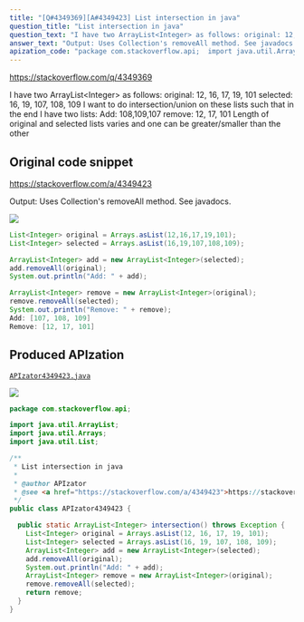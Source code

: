 ```yaml
---
title: "[Q#4349369][A#4349423] List intersection in java"
question_title: "List intersection in java"
question_text: "I have two ArrayList<Integer> as follows: original: 12, 16, 17, 19, 101 selected: 16, 19, 107, 108, 109 I want to do intersection/union on these lists such that in the end I have two lists: Add: 108,109,107 remove: 12, 17, 101 Length of original and selected lists varies and one can be greater/smaller than the other"
answer_text: "Output: Uses Collection's removeAll method. See javadocs."
apization_code: "package com.stackoverflow.api;  import java.util.ArrayList; import java.util.Arrays; import java.util.List;  /**  * List intersection in java  *  * @author APIzator  * @see <a href=\"https://stackoverflow.com/a/4349423\">https://stackoverflow.com/a/4349423</a>  */ public class APIzator4349423 {    public static ArrayList<Integer> intersection() throws Exception {     List<Integer> original = Arrays.asList(12, 16, 17, 19, 101);     List<Integer> selected = Arrays.asList(16, 19, 107, 108, 109);     ArrayList<Integer> add = new ArrayList<Integer>(selected);     add.removeAll(original);     System.out.println(\"Add: \" + add);     ArrayList<Integer> remove = new ArrayList<Integer>(original);     remove.removeAll(selected);     return remove;   } }"
---
```


https://stackoverflow.com/q/4349369

I have two ArrayList&lt;Integer&gt; as follows:
original: 12, 16, 17, 19, 101
selected: 16, 19, 107, 108, 109
I want to do intersection/union on these lists such that in the end I have two lists:
Add: 108,109,107
remove: 12, 17, 101
Length of original and selected lists varies and one can be greater/smaller than the other



## Original code snippet

https://stackoverflow.com/a/4349423

Output:
Uses Collection&#x27;s removeAll method. See javadocs.

<div class="code-logo"><img src="/stackoverflow.png" /></div>

```java
List<Integer> original = Arrays.asList(12,16,17,19,101);
List<Integer> selected = Arrays.asList(16,19,107,108,109);

ArrayList<Integer> add = new ArrayList<Integer>(selected);
add.removeAll(original);
System.out.println("Add: " + add);

ArrayList<Integer> remove = new ArrayList<Integer>(original);
remove.removeAll(selected);
System.out.println("Remove: " + remove);
Add: [107, 108, 109]
Remove: [12, 17, 101]
```

## Produced APIzation

[`APIzator4349423.java`](https://github.com/pasqualesalza/apization/raw/main/data/search/APIzator4349423.java)

<div class="code-logo"><img src="/apizator.png" /></div>

```java
package com.stackoverflow.api;

import java.util.ArrayList;
import java.util.Arrays;
import java.util.List;

/**
 * List intersection in java
 *
 * @author APIzator
 * @see <a href="https://stackoverflow.com/a/4349423">https://stackoverflow.com/a/4349423</a>
 */
public class APIzator4349423 {

  public static ArrayList<Integer> intersection() throws Exception {
    List<Integer> original = Arrays.asList(12, 16, 17, 19, 101);
    List<Integer> selected = Arrays.asList(16, 19, 107, 108, 109);
    ArrayList<Integer> add = new ArrayList<Integer>(selected);
    add.removeAll(original);
    System.out.println("Add: " + add);
    ArrayList<Integer> remove = new ArrayList<Integer>(original);
    remove.removeAll(selected);
    return remove;
  }
}

```